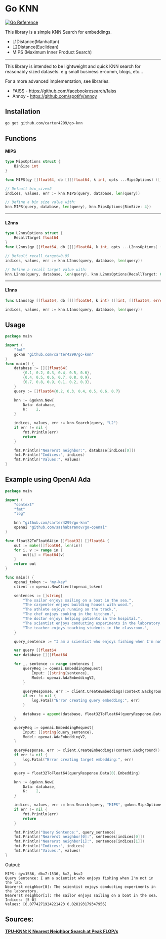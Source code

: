 # Go KNN
[![Go Reference](https://pkg.go.dev/badge/github.com/carter4299/go-knn.svg)](https://pkg.go.dev/github.com/carter4299/go-knn)

This library is a simple KNN Search for embeddings.
* L1Distance(Manhattan)
* L2Distance(Euclidean)
* MIPS (Maximum Inner Product Search)

---

This library is intended to be lightweight and quick KNN search for reasonably sized datasets. e.g small business e-comm, blogs, etc...

For a more advanced implementation, see libraries:
* FAISS - https://github.com/facebookresearch/faiss
* Annoy - https://github.com/spotify/annoy

## Installation
```sh
go get github.com/carter4299/go-knn
```

## Functions

#### MIPS
```go
type MipsOptions struct {
	BinSize int
}

func MIPS(qy []float64, db [][]float64, k int, opts ...MipsOptions) ([]int, []float64, error)

// Default bin_size=2
indices, values, err := knn.MIPS(query, database, len(query))

// Define a bin size value with:
knn.MIPS(query, database, len(query), knn.MipsOptions{BinSize: 4})
```

---

#### L2nns

```go 
type L2nnsOptions struct {
	RecallTarget float64
}
func L2nns(qy []float64, db [][]float64, k int, opts ...L2nnsOptions) ([]int, []float64, error)

// Default recall_target=0.95
indices, values, err := knn.L2nns(query, database, len(query))

// Define a recall target value with:
knn.L2nns(query, database, len(query), knn.L2nnsOptions{RecallTarget: 0.90})
```

---

#### L1nns
```go 
func L1nns(qy []float64, db [][]float64, k int) ([]int, []float64, error)

indices, values, err := knn.L1nns(query, database, len(query))
```

## Usage
```go
package main

import (
	"fmt"
	goknn "github.com/carter4299/go-knn"
)
func main() {
	database := [][]float64{
		{0.1, 0.2, 0.3, 0.4, 0.5, 0.6},
		{0.4, 0.5, 0.6, 0.7, 0.8, 0.9},
		{0.7, 0.8, 0.9, 0.1, 0.2, 0.3},
	}
	query := []float64{0.2, 0.3, 0.4, 0.5, 0.6, 0.7}

	knn := &goknn.New{
		Data: database,
		K:    2,
	}

	indices, values, err := knn.Search(query, "L2")
	if err != nil {
		fmt.Println(err)
		return
	}

	fmt.Println("Nearerst neighbor:", database[indices[0]])
	fmt.Println("Indices:", indices)
	fmt.Println("Values:", values)
}
```

## Example using OpenAI Ada
```go
package main

import (
	"context"
	"fmt"
	"log"

	knn "github.com/carter4299/go-knn"
	openai "github.com/sashabaranov/go-openai"
)

func float32ToFloat64(in []float32) []float64 {
	out := make([]float64, len(in))
	for i, v := range in {
		out[i] = float64(v)
	}
	return out
}

func main() {
	openai_token := "my-key"
	client := openai.NewClient(openai_token)

	sentences := []string{
		"The sailor enjoys sailing on a boat in the sea.",
		"The carpenter enjoys building houses with wood.",
		"The athlete enjoys running on the track.",
		"The chef enjoys cooking in the kitchen.",
		"The doctor enjoys helping patients in the hospital.",
		"The scientist enjoys conducting experiments in the laboratory.",
		"The teacher enjoys teaching students in the classroom.",
	}

	query_sentence := "I am a scientist who enjoys fishing when I'm not in the lab."

	var query []float64
	var database [][]float64

	for _, sentence := range sentences {
		queryReq := openai.EmbeddingRequest{
			Input: []string{sentence},
			Model: openai.AdaEmbeddingV2,
		}

		queryResponse, err := client.CreateEmbeddings(context.Background(), queryReq)
		if err != nil {
			log.Fatal("Error creating query embedding:", err)
		}

		database = append(database, float32ToFloat64(queryResponse.Data[0].Embedding))
	}

	queryReq := openai.EmbeddingRequest{
		Input: []string{query_sentence},
		Model: openai.AdaEmbeddingV2,
	}

	queryResponse, err := client.CreateEmbeddings(context.Background(), queryReq)
	if err != nil {
		log.Fatal("Error creating target embedding:", err)
	}

	query = float32ToFloat64(queryResponse.Data[0].Embedding)

	knn := &goknn.New{
		Data: database,
		K:    2,
	}

	indices, values, err := knn.Search(query, "MIPS", goknn.MipsOptions{BinSize: 2})
	if err != nil {
		fmt.Println(err)
		return
	}

	fmt.Println("Query Sentence:", query_sentence)
	fmt.Println("Nearerst neighbor[0]:", sentences[indices[0]])
	fmt.Println("Nearerst neighbor[1]:", sentences[indices[1]])
	fmt.Println("Indices:", indices)
	fmt.Println("Values:", values)
}
```
Output:
```
MIPS: qy=1536, db=7:1536, k=2, bs=2
Query Sentence: I am a scientist who enjoys fishing when I'm not in the lab.
Nearerst neighbor[0]: The scientist enjoys conducting experiments in the laboratory.
Nearerst neighbor[1]: The sailor enjoys sailing on a boat in the sea.
Indices: [5 0]
Values: [0.8774271924221423 0.828193179347956]
```

## Sources:
**[TPU-KNN: K Nearest Neighbor Search at Peak FLOP/s](https://arxiv.org/abs/2206.14286)**